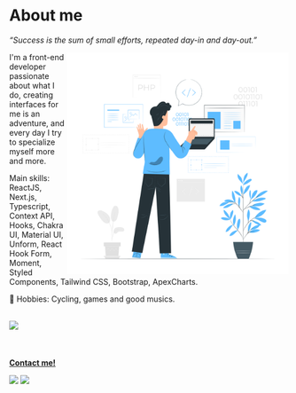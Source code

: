 # About me

_“Success is the sum of small efforts, repeated day-in and day-out.”_
<br>

<img src="./images/working.png" align="right" width="400" height="400" />

I'm a front-end developer passionate about what I do, creating interfaces for me is an adventure, and every day I try to specialize myself more and more.
</br>

Main skills: ReactJS, Next.js, Typescript, Context API, Hooks, Chakra UI, Material UI, Unform, React Hook Form, Moment, Styled Components, Tailwind CSS, Bootstrap, ApexCharts.

💬 Hobbies: Cycling, games and good musics.

<br/>

 <div>
  <a href="https://github.com/MarcusSantos37">

  <img height="170em" src="https://github-readme-stats.vercel.app/api/top-langs/?username=MarcusSantos37&layout=compact&langs_count=16&theme=react"/>
</div>

<br/><br/>
<strong>Contact me!</strong>

 <p align="left">
  <a href="https://www.linkedin.com/in/marcusams/" target="_blank" alt="LinkedIn"><img src="https://img.shields.io/badge/-LinkedIn-blue?style=flat-square&logo=Linkedin&logoColor=white&link=https://www.linkedin.com/in/marcusams/"></a>  
  <a href="mailto:ewertonbn.dev@gmail.com" alt="Email"><img src="https://img.shields.io/badge/-Gmail-c14438?style=flat-square&logo=Gmail&logoColor=white&link=mailto:marcusastrade@gmail.com"></a>  
  </p>
</p>

</p>
